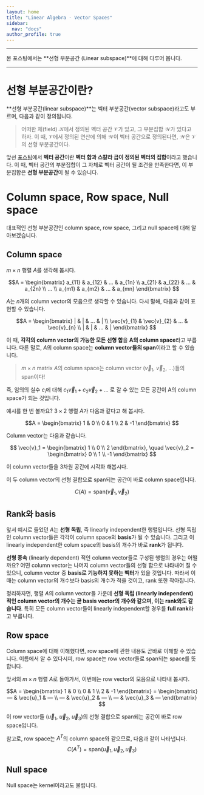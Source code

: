 ```yaml
---
layout: home
title: "Linear Algebra - Vector Spaces"
sidebar:
  nav: "docs"
author_profile: true
---
```


---

본 포스팅에서는 **선형 부분공간 (Linear subspace)**에 대해 다루어 봅니다.

***

# 선형 부분공간이란?

**선형 부분공간(linear subspace)**는 벡터 부분공간(vector subspace)라고도 부르며, 다음과 같이 정의됩니다.

> 어떠한 체(field) $\mathcal{K}$에서 정의된 벡터 공간 $\mathcal{V}$가 있고, 그 부분집합 $\mathcal{W}$가 있다고 하자. 이 때, $\mathcal{V}$에서 정의된 연산에 의해 $\mathcal{W}$이 벡터 공간으로 정의된다면, $\mathcal{W}$은 $\mathcal{V}$의 선형 부분공간이다.

앞선 [포스팅](https://youngwoong-cho.github.io/Vector_Spaces/)에서 **벡터 공간**이란 **벡터 합과 스칼라 곱이 정의된 벡터의 집합**이라고 했습니다. 이 때, 벡터 공간의 부분집합이 그 자체로 벡터 공간이 될 조건을 만족한다면, 이 부분집합은 **선형 부분공간**이 될 수 있습니다.

# Column space, Row space, Null space
대표적인 선형 부분공간인 column space, row space, 그리고 null space에 대해 알아보겠습니다.

## Column space
$m \times n$ 행렬 $A$를 생각해 봅시다.

$$A = 
\begin{bmatrix}
a_{11} & a_{12} & ... & a_{1n} \\
a_{21} & a_{22} & ... & a_{2n} \\
... \\
a_{m1} & a_{m2} & ... & a_{mn}
\end{bmatrix}
$$

$A$는 $n$개의 column vector의 모음으로 생각할 수 있습니다. 다시 말해, 다음과 같이 표현할 수 있습니다.

$$A = 
\begin{bmatrix}
| & | & ... & | \\
\vec{v}_{1} & \vec{v}_{2} & ... & \vec{v}_{n} \\
| & | & ... & |
\end{bmatrix}
$$

이 때, **각각의 column vector의 가능한 모든 선형 합**을 **A의 column space**라고 부릅니다. 다른 말로, $A$의 column space는 **column vector들의 span**이라고 할 수 있습니다.

> $m \times n$ matrix $A$의 column space는 column vector ($\vec{v}_1$, $\vec{v}_2$, ...)들의 span이다!

즉, 임의의 실수 $c_i$에 대해 $c_1 \vec{v}_1 + c_2 \vec{v}_2 + ...$ 로 갈 수 있는 모든 공간이 A의 column space가 되는 것입니다.

예시를 한 번 볼까요? $3 \times 2$ 행렬 $A$가 다음과 같다고 해 봅시다.

$$A = 
\begin{bmatrix}
1 & 0 \\
0 & 1 \\
2 & -1
\end{bmatrix}
$$

Column vector는 다음과 같습니다.

$$
\vec{v}_1 = \begin{bmatrix}
1 \\
0 \\
2
\end{bmatrix}, \quad
\vec{v}_2 = \begin{bmatrix}
0 \\
1 \\
-1
\end{bmatrix}
$$

이 column vector들을 3차원 공간에 시각화 해봅시다.

이 두 column vector의 선형 결합으로 span되는 공간이 바로 column space입니다.

$$
C(A) = \text{span}(\vec{v}_1, \vec{v}_2)
$$

## Rank와 basis
앞서 예시로 들었던 $A$는 **선형 독립**, 즉 linearly independent한 행렬입니다. 선형 독립인 column vector들은 각각이 column space의 **basis**가 될 수 있습니다. 그리고 이 linearly independent한 colum space의 basis의 개수가 바로 **rank**가 됩니다.


**선형 종속** (linearly dependent) 적인 column vector들로 구성된 행렬의 경우는 어떨까요? 어떤 column vector는 나머지 column vector들의 선형 합으로 나타내어 질 수 있으니, column vector 중 **basis로 기능하지 못하는 벡터**가 있을 것입니다. 따라서 이 때는 column vector의 개수보다 basis의 개수가 적을 것이고, rank 또한 작아집니다.

정리하자면, 행렬 $A$의 column vector들 가운데 **선형 독립 (linearly independent) 적인 column vector의 개수는 곧 basis vector의 개수와 같으며, 이는 rank와도 같습니다**. 특히 모든 column vector들이 linearly independent할 경우를 **full rank**라고 부릅니다.

## Row space
Column space에 대해 이해했다면, row space에 관한 내용도 곧바로 이해할 수 있습니다. 이름에서 알 수 있다시피, row space는 row vector들로 span되는 space를 뜻합니다.

앞서의 $m \times n$ 행렬 $A$로 돌아가서, 이번에는 row vector의 모음으로 나타내 봅시다.

$$A = 
\begin{bmatrix}
1 & 0 \\
0 & 1 \\
2 & -1
\end{bmatrix} =
\begin{bmatrix}
— & \vec{u}_1 & — \\
— & \vec{u}_2 & — \\
— & \vec{u}_3 & —
\end{bmatrix}
$$

이 row vector들 ($\vec{u}_1$, $\vec{u}_2$, $\vec{u}_3$)의 선형 결합으로 span되는 공간이 바로 row space입니다.

참고로, row space는 $A^T$의 column space와 같으므로, 다음과 같이 나타냅니다.
$$
C(A^T) = \text{span}(\vec{u}_1, \vec{u}_2, \vec{u}_3)
$$

## Null space
Null space는 kernel이라고도 불립니다.